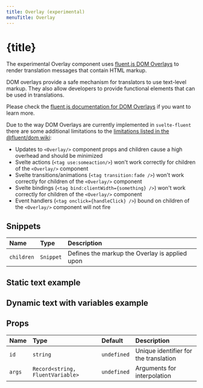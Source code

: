 ```yaml
---
title: Overlay (experimental)
menuTitle: Overlay
---
```


<script>
	import { OverlayDynamicTextExample, OverlayStaticTextExample } from '$lib/rendered-examples';
</script>

# {title}

The experimental Overlay component uses [fluent.js DOM Overlays](https://github.com/projectfluent/fluent.js/wiki/DOM-Overlays)
to render translation messages that contain HTML markup.

DOM overlays provide a safe mechanism for translators to use text-level markup.
They also allow developers to provide functional elements that can be used in translations.

Please check the [fluent.js documentation for DOM Overlays](https://github.com/projectfluent/fluent.js/wiki/DOM-Overlays)
if you want to learn more.

Due to the way DOM Overlays are currently implemented in `svelte-fluent` there are some additional limitations
to the [limitations listed in the @fluent/dom wiki](https://github.com/projectfluent/fluent.js/wiki/DOM-Overlays#limitations):

- Updates to `<Overlay/>` component props and children cause a high overhead and should be minimized
- Svelte actions (`<tag use:someaction/>`) won't work correctly for children of the `<Overlay/>` component
- Svelte transitions/animations (`<tag transition:fade />`) won't work correctly for children of the `<Overlay/>` component
- Svelte bindings (`<tag bind:clientWidth={something} />`) won't work correctly for children of the `<Overlay/>` component
- Event handlers (`<tag onclick={handleClick} />`) bound on children of the `<Overlay/>` component will not fire

## Snippets

| Name       | Type      | Description                                    |
| :--------- | :-------- | :--------------------------------------------- |
| `children` | `Snippet` | Defines the markup the Overlay is applied upon |

## Static text example

<OverlayStaticTextExample />

## Dynamic text with variables example

<OverlayDynamicTextExample />

## Props

| Name   | Type                             | Default     | Description                           |
| :----- | :------------------------------- | :---------- | :------------------------------------ |
| `id`   | `string`                         | `undefined` | Unique identifier for the translation |
| `args` | `Record<string, FluentVariable>` | `undefined` | Arguments for interpolation           |
